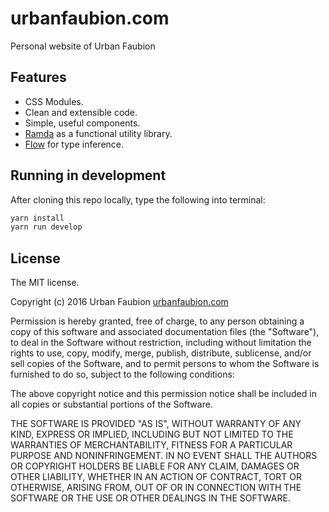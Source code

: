 # urbanfaubion.com

Personal website of Urban Faubion

## Features
+ CSS Modules.
+ Clean and extensible code.
+ Simple, useful components.
+ [Ramda](http://ramdajs.com/) as a functional utility library.
+ [Flow](https://flowtype.org/) for type inference.

## Running in development

After cloning this repo locally, type the following into terminal:

```sh
yarn install
yarn run develop
```

## License
The MIT license.

Copyright (c) 2016 Urban Faubion [urbanfaubion.com](http://urbanfaubion.com)

Permission is hereby granted, free of charge, to any person obtaining a copy of
this software and associated documentation files (the "Software"), to deal in
the Software without restriction, including without limitation the rights to
use, copy, modify, merge, publish, distribute, sublicense, and/or sell copies
of the Software, and to permit persons to whom the Software is furnished to do
so, subject to the following conditions:

The above copyright notice and this permission notice shall be included in all
copies or substantial portions of the Software.

THE SOFTWARE IS PROVIDED "AS IS", WITHOUT WARRANTY OF ANY KIND, EXPRESS OR
IMPLIED, INCLUDING BUT NOT LIMITED TO THE WARRANTIES OF MERCHANTABILITY,
FITNESS FOR A PARTICULAR PURPOSE AND NONINFRINGEMENT. IN NO EVENT SHALL THE
AUTHORS OR COPYRIGHT HOLDERS BE LIABLE FOR ANY CLAIM, DAMAGES OR OTHER
LIABILITY, WHETHER IN AN ACTION OF CONTRACT, TORT OR OTHERWISE, ARISING FROM,
OUT OF OR IN CONNECTION WITH THE SOFTWARE OR THE USE OR OTHER DEALINGS IN THE
SOFTWARE.
